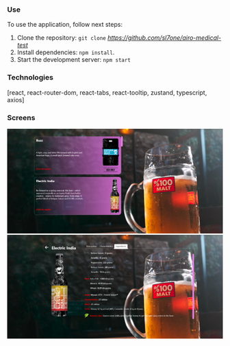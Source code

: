 ### Use 

To use the application, follow next steps:

1. Clone the repository: `git clone` *https://github.com/sl7one/airo-medical-test*
2. Install dependencies: `npm install`.
3. Start the development server: `npm start`

### Technologies

[react, react-router-dom, react-tabs, react-tooltip, zustand, typescript, axios]

### Screens

![Preview](./src/assets/img.png)
![Preview](./src/assets/img2.png)